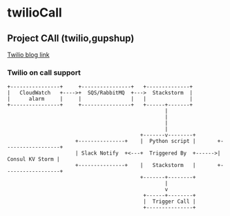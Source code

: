 # twilioCall

## Project CAll (twilio,gupshup)
[Twilio blog link](https://www.twilio.com/blog/2015/05/introducing-call-progress-events-flexibly-track-and-control-your-outbound-calls.html)
  
  
###  Twilio on call support 

```
+----------------+     +----------------+   +--------------+
|   CloudWatch   +---->+  SQS/RabbitMQ  +--->  Stackstorm  |
|      alarm     |     |                |   |              |
+----------------+     +----------------+   +------+-------+
                                                   |
                                                   |
                                                   |
                                                   |
                                           +-------v--------+
                      +---------------+    |  Python script |       +------------------+
                      | Slack Notify  +<---+  Triggered By  +------>|  Consul KV Storm |
                      +---------------+    |   Stackstorm   |       +------------------+
                                           +-------+--------+
                                                   |
                                                   v
                                            +------+--------+
                                            |  Trigger Call |
                                            +---------------+
```

